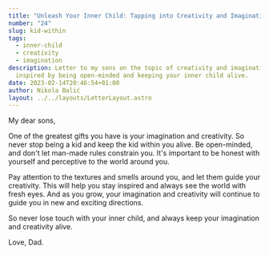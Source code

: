 ```yaml
---
title: "Unleash Your Inner Child: Tapping into Creativity and Imagination"
number: "24"
slug: kid-within
tags:
  - inner-child
  - creativity
  - imagination
description: Letter to my sons on the topic of creativity and imagination. Stay
  inspired by being open-minded and keeping your inner child alive.
date: 2023-02-14T20:46:54+01:00
author: Nikola Balić
layout: ../../layouts/LetterLayout.astro
---
```

My dear sons,

One of the greatest gifts you have is your imagination and creativity. So never stop being a kid and keep the kid within you alive. Be open-minded, and don't let man-made rules constrain you. It's important to be honest with yourself and perceptive to the world around you.

Pay attention to the textures and smells around you, and let them guide your creativity. This will help you stay inspired and always see the world with fresh eyes. And as you grow, your imagination and creativity will continue to guide you in new and exciting directions.

So never lose touch with your inner child, and always keep your imagination and creativity alive.

Love, Dad.
